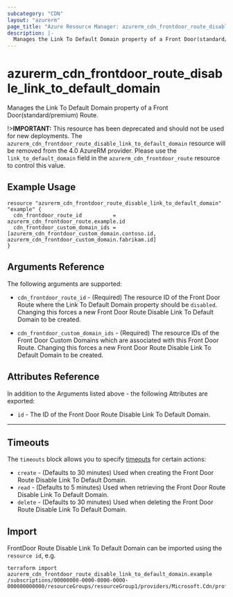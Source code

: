 ```yaml
---
subcategory: "CDN"
layout: "azurerm"
page_title: "Azure Resource Manager: azurerm_cdn_frontdoor_route_disable_link_to_default_domain"
description: |-
  Manages the Link To Default Domain property of a Front Door(standard/premium) Route.
---
```


# azurerm_cdn_frontdoor_route_disable_link_to_default_domain

Manages the Link To Default Domain property of a Front Door(standard/premium) Route.

!>**IMPORTANT:** This resource has been deprecated and should not be used for new deployments. The `azurerm_cdn_frontdoor_route_disable_link_to_default_domain` resource will be removed from the 4.0 AzureRM provider. Please use the `link_to_default_domain` field in the `azurerm_cdn_frontdoor_route` resource to control this value.

## Example Usage

```hcl
resource "azurerm_cdn_frontdoor_route_disable_link_to_default_domain" "example" {
  cdn_frontdoor_route_id          = azurerm_cdn_frontdoor_route.example.id
  cdn_frontdoor_custom_domain_ids = [azurerm_cdn_frontdoor_custom_domain.contoso.id, azurerm_cdn_frontdoor_custom_domain.fabrikam.id]
}
```

## Arguments Reference

The following arguments are supported:

* `cdn_frontdoor_route_id` - (Required) The resource ID of the Front Door Route where the Link To Default Domain property should be `disabled`. Changing this forces a new Front Door Route Disable Link To Default Domain to be created.

* `cdn_frontdoor_custom_domain_ids` - (Required) The resource IDs of the Front Door Custom Domains which are associated with this Front Door Route. Changing this forces a new Front Door Route Disable Link To Default Domain to be created.

## Attributes Reference

In addition to the Arguments listed above - the following Attributes are exported:

* `id` - The ID of the Front Door Route Disable Link To Default Domain.

---

## Timeouts

The `timeouts` block allows you to specify [timeouts](https://www.terraform.io/docs/configuration/resources.html#timeouts) for certain actions:

* `create` - (Defaults to 30 minutes) Used when creating the Front Door Route Disable Link To Default Domain.
* `read` - (Defaults to 5 minutes) Used when retrieving the Front Door Route Disable Link To Default Domain.
* `delete` - (Defaults to 30 minutes) Used when deleting the Front Door Route Disable Link To Default Domain.

## Import

FrontDoor Route Disable Link To Default Domain can be imported using the `resource id`, e.g.

```shell
terraform import azurerm_cdn_frontdoor_route_disable_link_to_default_domain.example /subscriptions/00000000-0000-0000-0000-000000000000/resourceGroups/resourceGroup1/providers/Microsoft.Cdn/profiles/profile1/afdEndpoints/endpoint1/routes/route1/disableLinkToDefaultDomain/disableLinkToDefaultDomain1
```
